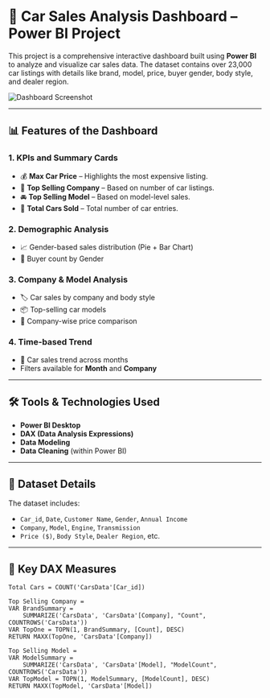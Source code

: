 # 🚗 Car Sales Analysis Dashboard – Power BI Project

This project is a comprehensive interactive dashboard built using **Power BI** to analyze and visualize car sales data. The dataset contains over 23,000 car listings with details like brand, model, price, buyer gender, body style, and dealer region.

![Dashboard Screenshot](e3119afe-e14f-4985-83d2-2c0d8905b726.png)

---

## 📊 Features of the Dashboard

### 1. **KPIs and Summary Cards**
- 💰 **Max Car Price** – Highlights the most expensive listing.
- 🏢 **Top Selling Company** – Based on number of car listings.
- 🚘 **Top Selling Model** – Based on model-level sales.
- 🔢 **Total Cars Sold** – Total number of car entries.

### 2. **Demographic Analysis**
- 📈 Gender-based sales distribution (Pie + Bar Chart)
- 🧍 Buyer count by Gender

### 3. **Company & Model Analysis**
- 🏷️ Car sales by company and body style
- 📦 Top-selling car models
- 💸 Company-wise price comparison

### 4. **Time-based Trend**
- 📅 Car sales trend across months
- Filters available for **Month** and **Company**

---

## 🛠️ Tools & Technologies Used
- **Power BI Desktop**
- **DAX (Data Analysis Expressions)**
- **Data Modeling**
- **Data Cleaning** (within Power BI)

---

## 📁 Dataset Details
The dataset includes:
- `Car_id`, `Date`, `Customer Name`, `Gender`, `Annual Income`
- `Company`, `Model`, `Engine`, `Transmission`
- `Price ($)`, `Body Style`, `Dealer Region`, etc.

---

## 📌 Key DAX Measures
```DAX
Total Cars = COUNT('CarsData'[Car_id])

Top Selling Company = 
VAR BrandSummary =
    SUMMARIZE('CarsData', 'CarsData'[Company], "Count", COUNTROWS('CarsData'))
VAR TopOne = TOPN(1, BrandSummary, [Count], DESC)
RETURN MAXX(TopOne, 'CarsData'[Company])

Top Selling Model = 
VAR ModelSummary =
    SUMMARIZE('CarsData', 'CarsData'[Model], "ModelCount", COUNTROWS('CarsData'))
VAR TopModel = TOPN(1, ModelSummary, [ModelCount], DESC)
RETURN MAXX(TopModel, 'CarsData'[Model])
